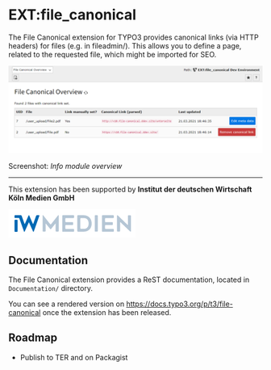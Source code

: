 # EXT:file_canonical

The File Canonical extension for TYPO3 provides canonical links (via HTTP headers) for files (e.g. in fileadmin/).
This allows you to define a page, related to the requested file, which might be imported for SEO.


![Info module overview](Documentation/Welcome/Images/InfoModule.png)

Screenshot: *Info module overview*


---

This extension has been supported by **Institut der deutschen Wirtschaft Köln Medien GmbH**

![IW Medien](Documentation/Images/IwMedienLogo.png)


## Documentation

The File Canonical extension provides a ReST documentation, located in ``Documentation/`` directory.

You can see a rendered version on https://docs.typo3.org/p/t3/file-canonical once the extension has been released.


## Roadmap

- Publish to TER and on Packagist
